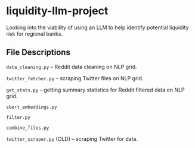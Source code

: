 # liquidity-llm-project
Looking into the viability of using an LLM to help identify potential liquidity risk for regional banks.

## File Descriptions
`data_cleaning.py` – Reddit data cleaning on NLP grid.

`twitter_fetcher.py` – scraping Twitter files on NLP grid.

`get_stats.py` – getting summary statistics for Reddit filtered data on NLP grid.

`sbert_embeddings.py`

`filter.py`

`combine_files.py`

`twitter_scraper.py` (OLD) – scraping Twitter for data.